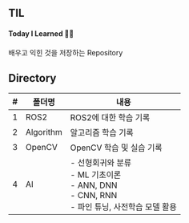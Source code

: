 ## TIL
#### Today I Learned ✍🏻
배우고 익힌 것을 저장하는 Repository


## Directory
| #   | 폴더명   | 내용   |
|-----|---------|---------|
| 1   | ROS2   | ROS2에 대한 학습 기록 |
| 2   | Algorithm  | 알고리즘 학습 기록 |
| 3   | OpenCV  | OpenCV 학습 및 실습 기록 |
| 4   | AI      | - 선형회귀와 분류<br>- ML 기초이론<br>- ANN, DNN<br>- CNN, RNN<br>- 파인 튜닝, 사전학습 모델 활용 |
